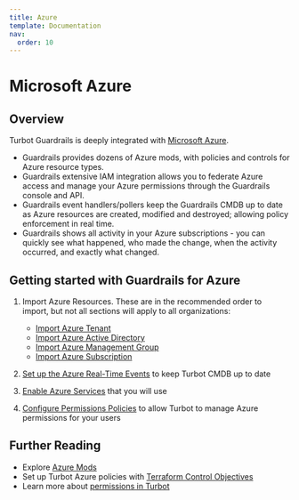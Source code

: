 ```yaml
---
title: Azure
template: Documentation
nav:
  order: 10
---
```


# Microsoft Azure

## Overview

Turbot Guardrails is deeply integrated with
[Microsoft Azure](https://azure.microsoft.com/).

- Guardrails  provides dozens of Azure mods, with policies and controls for Azure
  resource types.
- Guardrails extensive IAM integration allows you to federate Azure access and
  manage your Azure permissions through the Guardrails console and API.
- Guardrails  event handlers/pollers keep the Guardrails CMDB up to date as Azure resources are
  created, modified and destroyed; allowing policy enforcement in real time.
- Guardrails  shows all activity in your Azure subscriptions - you can quickly see
  what happened, who made the change, when the activity occurred, and exactly
  what changed.

## Getting started with Guardrails  for Azure

1. Import Azure Resources. These are in the recommended order to import, but not
   all sections will apply to all organizations:

   - [Import Azure Tenant](integrations/azure/import/tenant)
   - [Import Azure Active Directory](integrations/azure/import/active-directory)
   - [Import Azure Management Group](integrations/azure/import/management-group)
   - [Import Azure Subscription](integrations/azure/import/subscription)

2. [Set up the Azure Real-Time Events](integrations/azure/real-time-events) to keep Turbot
   CMDB up to date
3. [Enable Azure Services](integrations/azure/services) that you will use
4. [Configure Permissions Policies](integrations/azure/permissions) to allow Turbot to manage
   Azure permissions for your users

## Further Reading

- Explore [Azure Mods](mods/)
- Set up Turbot Azure policies with
  [Terraform Control Objectives](https://github.com/turbot/guardrails-samples/tree/master/control_objectives)
- Learn more about [permissions in Turbot](concepts/iam/permissions)
